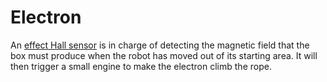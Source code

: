 # Electron

An [effect Hall sensor][1] is in charge of detecting the magnetic field that the box
must produce when the robot has moved out of its starting area. It will then trigger
a small engine to make the electron climb the rope.

[1]: https://www.gotronic.fr/pj-1115.pdf
